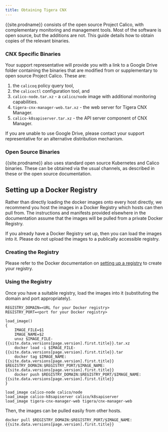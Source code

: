 ```yaml
---
title: Obtaining Tigera CNX
---
```


{{site.prodname}} consists of the open source Project Calico, with
complementary monitoring and management tools.  Most of the software is open
source, but the additions are not.  This guide details how to obtain copies of
the relevant binaries.

### CNX Specific Binaries

Your support representative will provide you with a link to a Google Drive folder
containing the binaries that are modified from or supplementary to open source
Project Calico.  These are:

1. the `calicoq` policy query tool,
2. the `calicoctl` configuration tool, and
3. `calico-node.tar.xz` - a `calico/node` image with additional monitoring capabilities.
4. `tigera-cnx-manager-web.tar.xz` - the web server for Tigera CNX Manager.
5. `calico-k8sapiserver.tar.xz` - the API server component of CNX Manager.

If you are unable to use Google Drive, please contact your support representative
for an alternative distribution mechanism.

### Open Source Binaries

{{site.prodname}} also uses standard open source Kubernetes and Calico binaries.  These
can be obtained via the usual channels, as described in these or the open source
documentation.

## Setting up a Docker Registry

Rather than directly loading the docker images onto every host directly,
we recommend you host the images in a Docker Registry which hosts can then pull
from.  The instructions and manifests provided elsewhere in the documentation 
assume that the images will be pulled from a private Docker Registry.

If you already have a Docker Registry set up, then you can load the images into it.
Please do not upload the images to a publically accessible registry.

### Creating the Registry

Please refer to the Docker documentation on [setting up a registry](https://docs.docker.com/registry/deploying/#running-a-domain-registry)
to create your registry.

### Using the Registry

Once you have a suitable registry, load the images into it (substituting
the domain and port appropriately).
```
REGISTRY_DOMAIN=<URL for your Docker registry>
REGISTRY_PORT=<port for your Docker registry>

load_image()
{
    IMAGE_FILE=$1
    IMAGE_NAME=$2
    unxz $IMAGE_FILE-{{site.data.versions[page.version].first.title}}.tar.xz
    docker load -i $IMAGE_FILE-{{site.data.versions[page.version].first.title}}.tar
    docker tag $IMAGE_NAME:{{site.data.versions[page.version].first.title}} $REGISTRY_DOMAIN:$REGISTRY_PORT/$IMAGE_NAME:{{site.data.versions[page.version].first.title}}
    docker push $REGISTRY_DOMAIN:$REGISTRY_PORT/$IMAGE_NAME:{{site.data.versions[page.version].first.title}}
}

load_image calico-node calico/node
load_image calico-k8sapiserver calico/k8sapiserver
load_image tigera-cnx-manager-web tigera/cnx-manager-web
```

Then, the images can be pulled easily from other hosts.
```
docker pull $REGISTRY_DOMAIN:$REGISTRY_PORT/$IMAGE_NAME:{{site.data.versions[page.version].first.title}}
```
